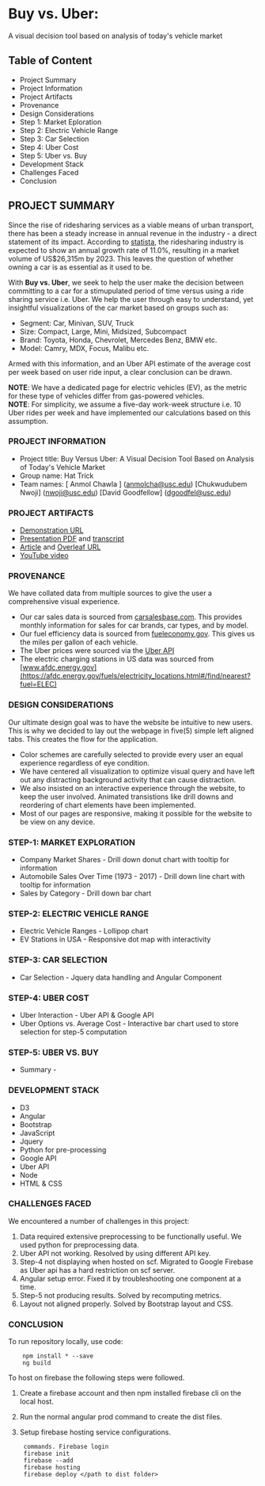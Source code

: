 # Buy vs. Uber:
A visual decision tool based on analysis of today's vehicle market

## Table of Content
  - Project Summary
  - Project Information
  - Project Artifacts
  - Provenance
  - Design Considerations
  - Step 1: Market Eploration
  - Step 2: Electric Vehicle Range
  - Step 3: Car Selection
  - Step 4: Uber Cost
  - Step 5: Uber vs. Buy
  - Development Stack
  - Challenges Faced
  - Conclusion

## PROJECT SUMMARY
Since the rise of ridesharing services as a viable means of urban transport, there has been a steady increase in annual revenue in the industry - a direct statement of its impact. According to [statista](https://www.statista.com/outlook/368/109/ride-hailing/united-states), the ridesharing industry is expected to show an annual growth rate of 11.0%, resulting in a market volume of US$26,315m by 2023. This leaves the question of whether owning a car is as essential as it used to be. 

With **Buy vs. Uber**, we seek to help the user make the decision between committing to a car for a stimupulated period of time versus using a ride sharing service i.e. Uber. We help the user through easy to understand, yet insightful visualizations of the car market based on groups such as:

  - Segment: Car, Minivan, SUV, Truck
  - Size: Compact, Large, Mini, Midsized, Subcompact
  - Brand: Toyota, Honda, Chevrolet, Mercedes Benz, BMW etc.
  - Model: Camry, MDX, Focus, Malibu etc.
  
Armed with this information, and an Uber API estimate of the average cost per week based on user ride input, a clear conclusion can be drawn.
  
**NOTE**: We have a dedicated page for electric vehicles (EV), as the metric for these type of vehicles differ from gas-powered vehicles.  
**NOTE**: For simplicity, we assume a five-day work-week structure i.e. 10 Uber rides per week and have implemented our calculations based on this assumption.
  

### PROJECT INFORMATION

- Project title: Buy Versus Uber: A Visual Decision Tool Based on Analysis of Today's Vehicle Market
- Group name: Hat Trick
- Team names: [ Anmol Chawla ] (anmolcha@usc.edu) [Chukwudubem Nwoji] (nwoji@usc.edu) [David Goodfellow] (dgoodfel@usc.edu)

### PROJECT ARTIFACTS

- [Demonstration URL](https://inf554-d9e3c.firebaseapp.com/)
- [Presentation PDF](https://github.com/INF554Fall18/project-hat-trick/blob/master/Docs/Presentation_Buy_vs_Uber.pdf) and [transcript](<presentation-transcript-md-url>)
- [Article](https://github.com/INF554Fall18/project-hat-trick/blob/master/Docs/Buy_Versus_Uber_A_visual_decision_tool_By_HatTrick.pdf) and [Overleaf URL](https://www.overleaf.com/8291586897msqjkjbhgrns?fbclid=IwAR0Vv_5a83W1EpsFUeiETvAIDJ_44_CzpB68Qw_Wb4LElLudb2p-UykxqHc)
- [YouTube video](https://www.youtube.com/watch?v=3JZ4T1PWwQE)


### PROVENANCE
We have collated data from multiple sources to give the user a comprehensive visual experience. 
- Our car sales data is sourced from [carsalesbase.com](http://carsalesbase.com/). This provides monthly information for sales for car brands, car types, and by model.
- Our fuel efficiency data is sourced from [fueleconomy.gov](https://www.fueleconomy.gov/). This gives us the miles per gallon of each vehicle.
- The Uber prices were sourced via the [Uber API](https://developer.uber.com/)
- The electric charging stations in US data was sourced from [www.afdc.energy.gov](https://afdc.energy.gov/fuels/electricity_locations.html#/find/nearest?fuel=ELEC)


### DESIGN CONSIDERATIONS
Our ultimate design goal was to have the website be intuitive to new users. This is why we decided to lay out the webpage in five(5) simple left aligned tabs. This creates the flow for the application. 

  - Color schemes are carefully selected to provide every user an equal experience regardless of eye condition.
  - We have centered all visualization to optimize visual query and have left out any distracting background activity that can cause distraction.
  - We also insisted on an interactive experience through the website, to keep the user involved. Animated transistions like drill downs and reordering of chart elements have been implemented.
  - Most of our pages are responsive, making it possible for the website to be view on any device.

### STEP-1: MARKET EXPLORATION
  - Company Market Shares - Drill down donut chart with tooltip for information
  - Automobile Sales Over Time (1973 - 2017) - Drill down line chart with tooltip for information
  - Sales by Category - Drill down bar chart
  
### STEP-2: ELECTRIC VEHICLE RANGE
  - Electric Vehicle Ranges - Lollipop chart
  - EV Stations in USA - Responsive dot map with interactivity

### STEP-3: CAR SELECTION
  - Car Selection - Jquery data handling and Angular Component 
  
### STEP-4: UBER COST
  - Uber Interaction - Uber API & Google API
  - Uber Options vs. Average Cost - Interactive bar chart used to store selection for step-5 computation
  
### STEP-5: UBER VS. BUY
  - Summary - 
### DEVELOPMENT STACK
- D3
- Angular
- Bootstrap
- JavaScript
- Jquery
- Python for pre-processing
- Google API
- Uber API
- Node
- HTML & CSS

### CHALLENGES FACED
 We encountered a number of challenges in this project:
 1. Data required extensive preprocessing to be functionally useful. We used python for preprocessing data.
 2. Uber API not working. Resolved by using different API key.
 4. Step-4 not displaying when hosted on scf. Migrated to Google Firebase as Uber api has a hard restriction on scf server. 
 3. Angular setup error. Fixed it by troubleshooting one component at a time.
 5. Step-5 not producing results. Solved by recomputing metrics.
 6. Layout not aligned properly. Solved by Bootstrap layout and CSS.
 
### CONCLUSION
To run repository locally, use code:
        
        npm install * --save
        ng build
        
To host on firebase the following steps were followed.
1. Create a firebase account and then npm installed firebase cli on the local host. 
2. Run the normal angular prod command to create the dist files. 
3. Setup firebase hosting service configurations. 

        commands. Firebase login
        firebase init
        firebase --add
        firebase hosting
        firebase deploy </path to dist folder> 
